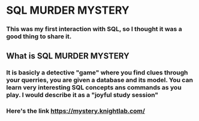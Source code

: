 # SQL MURDER MYSTERY

### This was my first interaction with SQL, so I thought it was a good thing to share it.

## What is SQL MURDER MYSTERY 
### It is basicly a detective "game" where you find clues through your querries, you are given a database and its model. You can learn very interesting SQL concepts ans commands as you play. I would describe it as a "joyful study session" 
### Here's the link https://mystery.knightlab.com/

